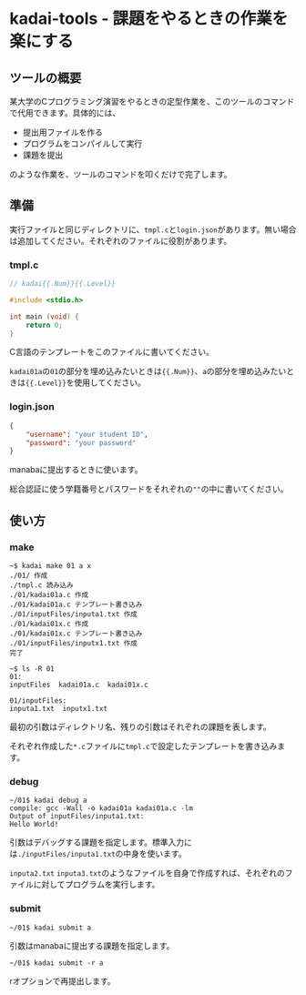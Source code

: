 # kadai-tools - 課題をやるときの作業を楽にする

## ツールの概要
某大学のCプログラミング演習をやるときの定型作業を、このツールのコマンドで代用できます。具体的には、
  
- 提出用ファイルを作る
- プログラムをコンパイルして実行
- 課題を提出
  
のような作業を、ツールのコマンドを叩くだけで完了します。

## 準備
実行ファイルと同じディレクトリに、`tmpl.c`と`login.json`があります。無い場合は追加してください。それぞれのファイルに役割があります。

### tmpl.c
```c:tmpl.c
// kadai{{.Num}}{{.Level}}

#include <stdio.h>

int main (void) {
    return 0;
}
```
C言語のテンプレートをこのファイルに書いてください。
  
`kadai01a`の`01`の部分を埋め込みたいときは`{{.Num}}`、`a`の部分を埋め込みたいときは`{{.Level}}`を使用してください。

### login.json
```json:login.json
{
    "username": "your student ID",
    "password": "your password"
}
```
manabaに提出するときに使います。
  
総合認証に使う学籍番号とパスワードをそれぞれの`""`の中に書いてください。
## 使い方

### make
```
~$ kadai make 01 a x
./01/ 作成
./tmpl.c 読み込み
./01/kadai01a.c 作成
./01/kadai01a.c テンプレート書き込み
./01/inputFiles/inputa1.txt 作成
./01/kadai01x.c 作成
./01/kadai01x.c テンプレート書き込み
./01/inputFiles/inputx1.txt 作成
完了
```
```
~$ ls -R 01
01:
inputFiles  kadai01a.c  kadai01x.c

01/inputFiles:
inputa1.txt  inputx1.txt
```
最初の引数はディレクトリ名、残りの引数はそれぞれの課題を表します。
  
それぞれ作成した`*.c`ファイルに`tmpl.c`で設定したテンプレートを書き込みます。
### debug
```
~/01$ kadai debug a
compile: gcc -Wall -o kadai01a kadai01a.c -lm
Output of inputFiles/inputa1.txt:
Hello World!
```
引数はデバッグする課題を指定します。標準入力には`./inputFiles/inputa1.txt`の中身を使います。
  
`inputa2.txt` `inputa3.txt`のようなファイルを自身で作成すれば、それぞれのファイルに対してプログラムを実行します。
### submit
```
~/01$ kadai submit a
```
引数はmanabaに提出する課題を指定します。
  
```
~/01$ kadai submit -r a
```
rオプションで再提出します。